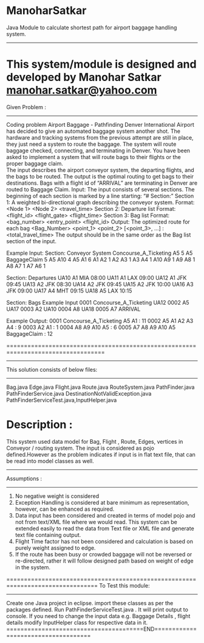 # ManoharSatkar
Java Module to calculate shortest path for airport baggage handling system. 
***************************************************************
This system/module is designed and developed by Manohar Satkar
manohar.satkar@yahoo.com
======================================================================================
Given Problem :
***************************************************************

Coding problem Airport Baggage - Pathfinding
Denver International Airport has decided to give an automated baggage system another shot. The hardware and tracking systems 
from the previous attempt are still in place, they just need a system to route the baggage.  The system will route baggage
checked, connecting, and terminating in Denver.
You have been asked to implement a system that will route bags to their flights or the proper baggage claim.  
The input describes the airport conveyor system, the departing flights, and the bags to be routed.  The output is the optimal
routing to get bags to their destinations. 
Bags with a flight id of “ARRIVAL” are terminating in Denver are routed to Baggage Claim.
Input: The input consists of several sections.  The beginning of each section is marked by a line starting: “# Section:”
Section 1: A weighted bi-directional graph describing the conveyor system.
Format: <Node 1> <Node 2> <travel_time>
Section 2: Departure list
           Format: <flight_id> <flight_gate> <destination> <flight_time>
Section 3: Bag list
           Format: <bag_number> <entry_point> <flight_id>
Output: The optimized route for each bag
<Bag_Number> <point_1> <point_2> [<point_3>, …] : <total_travel_time>
The output should be in the same order as the Bag list section of the input.
 
Example Input:
Section: Conveyor System
Concourse_A_Ticketing A5 5
A5 BaggageClaim 5
A5 A10 4
A5 A1 6
A1 A2 1
A2 A3 1
A3 A4 1
A10 A9 1
A9 A8 1
A8 A7 1
A7 A6 1

Section: Departures
UA10 A1 MIA 08:00
UA11 A1 LAX 09:00
UA12 A1 JFK 09:45
UA13 A2 JFK 08:30
UA14 A2 JFK 09:45
UA15 A2 JFK 10:00
UA16 A3 JFK 09:00
UA17 A4 MHT 09:15
UA18 A5 LAX 10:15

Section: Bags
Example Input
0001 Concourse_A_Ticketing UA12
0002 A5 UA17
0003 A2 UA10
0004 A8 UA18
0005 A7 ARRIVAL

Example Output:
0001 Concourse_A_Ticketing A5 A1 : 11
0002 A5 A1 A2 A3 A4 : 9
0003 A2 A1 : 1
0004 A8 A9 A10 A5 : 6
0005 A7 A8 A9 A10 A5 BaggageClaim : 12

==================================================================================
**************************************
This solution consists of below files:
**************************************
Bag.java
Edge.java
Flight.java
Route.java
RouteSystem.java
PathFinder.java
PathFinderService.java
DestinationNotValidException.java
PathFinderServiceTest.java,InputHelper.java

Description :
==================================================================================
This system used data model for Bag, Flight , Route, Edges, vertices in Conveyor / routing system. The input is
considered as pojo defined.However as the problem indicates if input is in flat text file, that can be read into 
model classes as well.
*******************************
Assumptions :
*******************************

1. No negative weight is considered
2. Exception Handling is considered at bare minimum as representation, however, can be enhanced as required.
3. Data input has been considered and created in terms of model pojo and not from text/XML file where we would read.
   This system can be extended 
   easily to read the data from Text file or XML file and generate text file containing output.
4. Flight Time factor has not been considered and calculation is based on purely weight assigned to edge.
5. If the route has been busy or crowded baggage will not be reversed or re-directed, rather it will follow designed 
   path based on weight of edge in the system. 

================================================================================
To Test this module:
*******************************
Create one Java project in eclipse.
import these classes as per the packages defined.
Run PathFinderServiceTest.java .
It will print output to console.
If you need to change the input data e.g. Baggage Details , flight details modify InputHelper class for 
respective data in it.
=======================================END====================================

 
